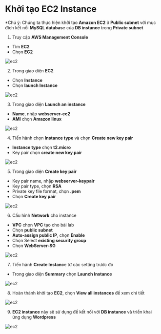 # Khởi tạo EC2 Instance

*Chú ý:
Chúng ta thực hiện khởi tạo **Amazon EC2** ở **Public subnet** với mục đích kết nối **MySQL databas**e của **DB instance** trong **Private subnet**

1. Truy cập **AWS Management Console**
- Tìm **EC2**
- Chọn **EC2**

![ec2](/images/createec2/EC2-setup-0.png?featherlight=false&width=90pc)

2.	Trong giao diện **EC2**
-	Chọn **Instance**
-	Chọn **launch Instance**

![ec2](/images/createec2/EC2-setup-1.png?featherlight=false&width=90pc)

3. Trong giao diện **Launch an instance**
-	**Name**, nhập **webserver-ec2**
-	**AMI** chọn **Amazon linux**

![ec2](/images/createec2/EC2-setup-2.png?featherlight=false&width=90pc)

4. Tiến hành chọn **Instance type** và chọn **Create new key pair**
-	**Instance type** chọn **t2.micro**
-	Key pair chọn **create new key pair**

![ec2](/images/createec2/EC2-setup-3.png?featherlight=false&width=90pc)

5. Trong giao diện **Create key pair**
-	Key pair name, nhập **webserver-keypair**
-	Key pair type, chọn **RSA**
-	Private key file format, chọn **.pem**
-	Chọn **Create key pair**

![ec2](/images/createec2/EC2-setup-4.png?featherlight=false&width=90pc)

6. Cấu hình **Network** cho instance
-	**VPC** chọn **VPC** tạo cho bài lab
-	Chọn **public subnet**
-	**Auto-assign public IP**, chọn **Enable**
-	Chọn Select **existing security group**
-	Chọn **WebServer-SG**

![ec2](/images/createec2/EC2-setup-5.png?featherlight=false&width=90pc)

7. Tiến hành **Create Instanc**e từ các setting trước đó
-	Trong giao diện **Summary** chọn **Launch Instance**

![ec2](/images/createec2/EC2-setup-6.png?featherlight=false&width=90pc)

8.	Hoàn thành khởi tạo **EC2**, chọn **View all instances** để xem chi tiết

![ec2](/images/createec2/EC2-setup-7.png?featherlight=false&width=90pc)

9.	**EC2 instance** này sẽ sử dụng để kết nối với **DB instance** và triển khai ứng dụng **Wordpress**

![ec2](/images/createec2/EC2-setup-8.png?featherlight=false&width=90pc)
